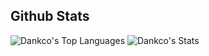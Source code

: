 ## Github Stats
![Dankco's Top Languages](https://github-readme-stats.vercel.app/api/top-langs/?username=Dankco&theme=vue-dark&show_icons=true&hide_border=true&layout=compact)
![Dankco's Stats](https://github-readme-stats.vercel.app/api?username=Dankco&theme=vue-dark&show_icons=true&hide_border=true&count_private=true)
